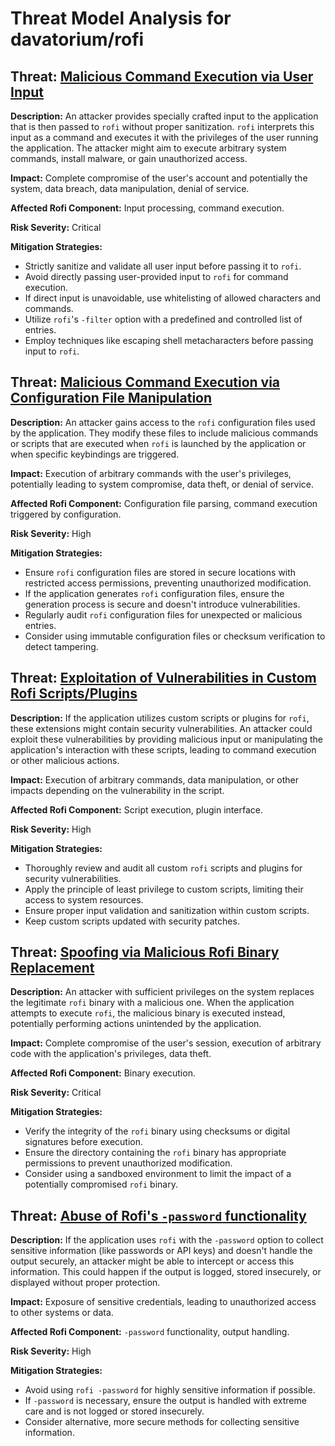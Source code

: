 # Threat Model Analysis for davatorium/rofi

## Threat: [Malicious Command Execution via User Input](./threats/malicious_command_execution_via_user_input.md)

**Description:** An attacker provides specially crafted input to the application that is then passed to `rofi` without proper sanitization. `rofi` interprets this input as a command and executes it with the privileges of the user running the application. The attacker might aim to execute arbitrary system commands, install malware, or gain unauthorized access.

**Impact:** Complete compromise of the user's account and potentially the system, data breach, data manipulation, denial of service.

**Affected Rofi Component:** Input processing, command execution.

**Risk Severity:** Critical

**Mitigation Strategies:**
*   Strictly sanitize and validate all user input before passing it to `rofi`.
*   Avoid directly passing user-provided input to `rofi` for command execution.
*   If direct input is unavoidable, use whitelisting of allowed characters and commands.
*   Utilize `rofi`'s `-filter` option with a predefined and controlled list of entries.
*   Employ techniques like escaping shell metacharacters before passing input to `rofi`.

## Threat: [Malicious Command Execution via Configuration File Manipulation](./threats/malicious_command_execution_via_configuration_file_manipulation.md)

**Description:** An attacker gains access to the `rofi` configuration files used by the application. They modify these files to include malicious commands or scripts that are executed when `rofi` is launched by the application or when specific keybindings are triggered.

**Impact:** Execution of arbitrary commands with the user's privileges, potentially leading to system compromise, data theft, or denial of service.

**Affected Rofi Component:** Configuration file parsing, command execution triggered by configuration.

**Risk Severity:** High

**Mitigation Strategies:**
*   Ensure `rofi` configuration files are stored in secure locations with restricted access permissions, preventing unauthorized modification.
*   If the application generates `rofi` configuration files, ensure the generation process is secure and doesn't introduce vulnerabilities.
*   Regularly audit `rofi` configuration files for unexpected or malicious entries.
*   Consider using immutable configuration files or checksum verification to detect tampering.

## Threat: [Exploitation of Vulnerabilities in Custom Rofi Scripts/Plugins](./threats/exploitation_of_vulnerabilities_in_custom_rofi_scriptsplugins.md)

**Description:** If the application utilizes custom scripts or plugins for `rofi`, these extensions might contain security vulnerabilities. An attacker could exploit these vulnerabilities by providing malicious input or manipulating the application's interaction with these scripts, leading to command execution or other malicious actions.

**Impact:** Execution of arbitrary commands, data manipulation, or other impacts depending on the vulnerability in the script.

**Affected Rofi Component:** Script execution, plugin interface.

**Risk Severity:** High

**Mitigation Strategies:**
*   Thoroughly review and audit all custom `rofi` scripts and plugins for security vulnerabilities.
*   Apply the principle of least privilege to custom scripts, limiting their access to system resources.
*   Ensure proper input validation and sanitization within custom scripts.
*   Keep custom scripts updated with security patches.

## Threat: [Spoofing via Malicious Rofi Binary Replacement](./threats/spoofing_via_malicious_rofi_binary_replacement.md)

**Description:** An attacker with sufficient privileges on the system replaces the legitimate `rofi` binary with a malicious one. When the application attempts to execute `rofi`, the malicious binary is executed instead, potentially performing actions unintended by the application.

**Impact:** Complete compromise of the user's session, execution of arbitrary code with the application's privileges, data theft.

**Affected Rofi Component:** Binary execution.

**Risk Severity:** Critical

**Mitigation Strategies:**
*   Verify the integrity of the `rofi` binary using checksums or digital signatures before execution.
*   Ensure the directory containing the `rofi` binary has appropriate permissions to prevent unauthorized modification.
*   Consider using a sandboxed environment to limit the impact of a potentially compromised `rofi` binary.

## Threat: [Abuse of Rofi's `-password` functionality](./threats/abuse_of_rofi's__-password__functionality.md)

**Description:** If the application uses `rofi` with the `-password` option to collect sensitive information (like passwords or API keys) and doesn't handle the output securely, an attacker might be able to intercept or access this information. This could happen if the output is logged, stored insecurely, or displayed without proper protection.

**Impact:** Exposure of sensitive credentials, leading to unauthorized access to other systems or data.

**Affected Rofi Component:** `-password` functionality, output handling.

**Risk Severity:** High

**Mitigation Strategies:**
*   Avoid using `rofi -password` for highly sensitive information if possible.
*   If `-password` is necessary, ensure the output is handled with extreme care and is not logged or stored insecurely.
*   Consider alternative, more secure methods for collecting sensitive information.

